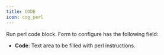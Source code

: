 ```yaml
---
title: CODE
icon: cog_perl
---
```


Run perl code block. Form to configure has the following field:

- **Code**: Text area to be filled with perl instructions.
